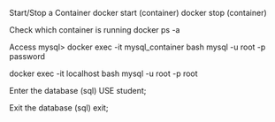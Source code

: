 Start/Stop a Container
docker start (container)
docker stop (container)

Check which container is running
docker ps -a

Access mysql>
docker exec -it mysql_container bash
mysql -u root -p
password

docker exec -it localhost bash
mysql -u root -p
root

Enter the database (sql)
USE student;

Exit the database (sql)
exit;
